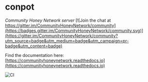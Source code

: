conpot
==========

*Community Honey Network server*
[![Join the chat at https://gitter.im/CommunityHoneyNetwork/community](https://badges.gitter.im/CommunityHoneyNetwork/community.svg)](https://gitter.im/CommunityHoneyNetwork/community?utm_source=badge&utm_medium=badge&utm_campaign=pr-badge&utm_content=badge)

Find the documentation here: [https://communityhoneynetwork.readthedocs.io](https://communityhoneynetwork.readthedocs.io)


![CI](https://github.com/CommunityHoneyNetwork/conpot/workflows/CI/badge.svg)
